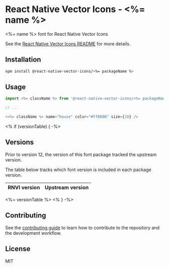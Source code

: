 # React Native Vector Icons - <%= name %>

<%= name %> font for React Native Vector Icons

See the [React Native Vector Icons README](../../README.md) for more details.

## Installation

```sh
npm install @react-native-vector-icons/<%= packageName %>
```

## Usage

```js
import <%= className %> from '@react-native-vector-icons/<%= packageName %>';

// ...

<<%= className %> name="house" color="#ff0000" size={20} />
```

<% if (versionTable) { -%>

## Versions

Prior to version 12, the version of this font package tracked the upstream version.

The table below tracks which font version is included in each package version.

| RNVI version | Upstream version |
| ------------ | ---------------- |
<%= versionTable %>
<% } -%>

## Contributing

See the [contributing guide](../../CONTRIBUTING.md) to learn how to contribute to the repository and the development workflow.

## License

MIT
